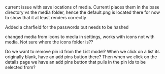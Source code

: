 current issue with save locations of media. Currentl places them in the base directory vs the media folder, hence the default.png is located there for now to show that it at least renders correctly

Added a charfield for the passwords but needs to be hashed

changed media from icons to media in settings, works with icons not with media. Not sure where the icons folder is??

Do we want to remove pin id from the List model?
When we click on a list its originally blank, have an add pins button there?
Then when we click on the details page we have an add pins button that pulls in the pin ids to be selected from?